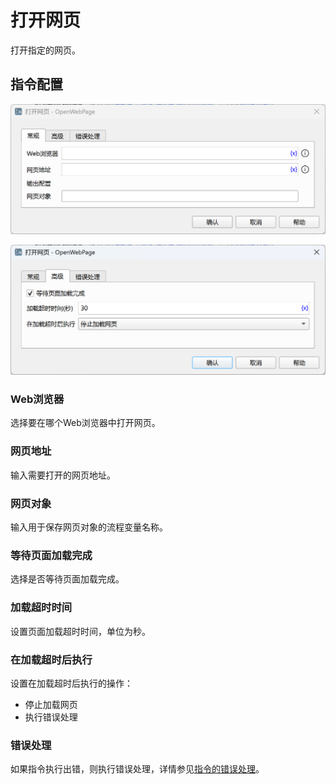 # 打开网页

打开指定的网页。

## 指令配置

![打开网页常规配置对话框](open_web_page_general_config.png)

![打开网页高级配置对话框](open_web_page_advanced_config.png)

### Web浏览器

选择要在哪个Web浏览器中打开网页。

### 网页地址

输入需要打开的网页地址。

### 网页对象

输入用于保存网页对象的流程变量名称。

### 等待页面加载完成

选择是否等待页面加载完成。

### 加载超时时间

设置页面加载超时时间，单位为秒。

### 在加载超时后执行

设置在加载超时后执行的操作：

- 停止加载网页
- 执行错误处理

### 错误处理

如果指令执行出错，则执行错误处理，详情参见[指令的错误处理](../../manual/error_handling.md)。
